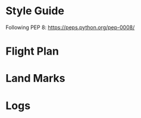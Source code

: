 # Style Guide

Following PEP 8: https://peps.python.org/pep-0008/

# Flight Plan

# Land Marks

# Logs